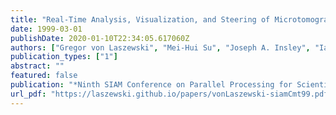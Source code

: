 ```yaml
---
title: "Real-Time Analysis, Visualization, and Steering of Microtomography Experiments at Photon Sources"
date: 1999-03-01
publishDate: 2020-01-10T22:34:05.617060Z
authors: ["Gregor von Laszewski", "Mei-Hui Su", "Joseph A. Insley", "Ian Foster", "John Bresnahan", "Carl Kesselman", "Marcus Thiebaux", "Mark L. Rivers", "Steve Wang", "Brian Tieman", "Ian McNulty"]
publication_types: ["1"]
abstract: ""
featured: false
publication: "*Ninth SIAM Conference on Parallel Processing for Scientific Computing*"
url_pdf: "https://laszewski.github.io/papers/vonLaszewski-siamCmt99.pdf"
---
```


